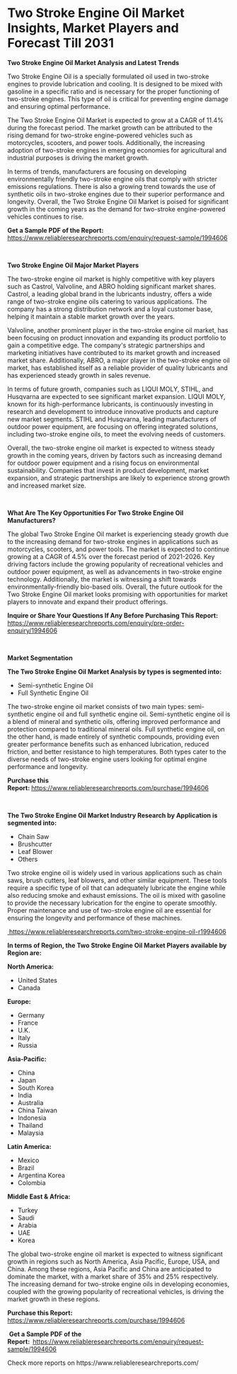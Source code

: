 <p><h1>Two Stroke Engine Oil Market Insights, Market Players and Forecast Till 2031</h1></p><p><strong>Two Stroke Engine Oil Market Analysis and Latest Trends</strong></p>
<p><p>Two Stroke Engine Oil is a specially formulated oil used in two-stroke engines to provide lubrication and cooling. It is designed to be mixed with gasoline in a specific ratio and is necessary for the proper functioning of two-stroke engines. This type of oil is critical for preventing engine damage and ensuring optimal performance.</p><p>The Two Stroke Engine Oil Market is expected to grow at a CAGR of 11.4% during the forecast period. The market growth can be attributed to the rising demand for two-stroke engine-powered vehicles such as motorcycles, scooters, and power tools. Additionally, the increasing adoption of two-stroke engines in emerging economies for agricultural and industrial purposes is driving the market growth.</p><p>In terms of trends, manufacturers are focusing on developing environmentally friendly two-stroke engine oils that comply with stricter emissions regulations. There is also a growing trend towards the use of synthetic oils in two-stroke engines due to their superior performance and longevity. Overall, the Two Stroke Engine Oil Market is poised for significant growth in the coming years as the demand for two-stroke engine-powered vehicles continues to rise.</p></p>
<p><strong>Get a Sample PDF of the Report:&nbsp;</strong> <a href="https://www.reliableresearchreports.com/enquiry/request-sample/1994606">https://www.reliableresearchreports.com/enquiry/request-sample/1994606</a></p>
<p>&nbsp;</p>
<p><strong>Two Stroke Engine Oil Major Market Players</strong></p>
<p><p>The two-stroke engine oil market is highly competitive with key players such as Castrol, Valvoline, and ABRO holding significant market shares. Castrol, a leading global brand in the lubricants industry, offers a wide range of two-stroke engine oils catering to various applications. The company has a strong distribution network and a loyal customer base, helping it maintain a stable market growth over the years.</p><p>Valvoline, another prominent player in the two-stroke engine oil market, has been focusing on product innovation and expanding its product portfolio to gain a competitive edge. The company's strategic partnerships and marketing initiatives have contributed to its market growth and increased market share. Additionally, ABRO, a major player in the two-stroke engine oil market, has established itself as a reliable provider of quality lubricants and has experienced steady growth in sales revenue.</p><p>In terms of future growth, companies such as LIQUI MOLY, STIHL, and Husqvarna are expected to see significant market expansion. LIQUI MOLY, known for its high-performance lubricants, is continuously investing in research and development to introduce innovative products and capture new market segments. STIHL and Husqvarna, leading manufacturers of outdoor power equipment, are focusing on offering integrated solutions, including two-stroke engine oils, to meet the evolving needs of customers.</p><p>Overall, the two-stroke engine oil market is expected to witness steady growth in the coming years, driven by factors such as increasing demand for outdoor power equipment and a rising focus on environmental sustainability. Companies that invest in product development, market expansion, and strategic partnerships are likely to experience strong growth and increased market size.</p></p>
<p>&nbsp;</p>
<p><strong>What Are The Key Opportunities For Two Stroke Engine Oil Manufacturers?</strong></p>
<p><p>The global Two Stroke Engine Oil market is experiencing steady growth due to the increasing demand for two-stroke engines in applications such as motorcycles, scooters, and power tools. The market is expected to continue growing at a CAGR of 4.5% over the forecast period of 2021-2026. Key driving factors include the growing popularity of recreational vehicles and outdoor power equipment, as well as advancements in two-stroke engine technology. Additionally, the market is witnessing a shift towards environmentally-friendly bio-based oils. Overall, the future outlook for the Two Stroke Engine Oil market looks promising with opportunities for market players to innovate and expand their product offerings.</p></p>
<p><strong>Inquire or Share Your Questions If Any Before Purchasing This Report:</strong> <a href="https://www.reliableresearchreports.com/enquiry/pre-order-enquiry/1994606">https://www.reliableresearchreports.com/enquiry/pre-order-enquiry/1994606</a></p>
<p>&nbsp;</p>
<p><strong>Market Segmentation</strong></p>
<p><strong>The Two Stroke Engine Oil Market Analysis by types is segmented into:</strong></p>
<p><ul><li>Semi-synthetic Engine Oil</li><li>Full Synthetic Engine Oil</li></ul></p>
<p><p>The two-stroke engine oil market consists of two main types: semi-synthetic engine oil and full synthetic engine oil. Semi-synthetic engine oil is a blend of mineral and synthetic oils, offering improved performance and protection compared to traditional mineral oils. Full synthetic engine oil, on the other hand, is made entirely of synthetic compounds, providing even greater performance benefits such as enhanced lubrication, reduced friction, and better resistance to high temperatures. Both types cater to the diverse needs of two-stroke engine users looking for optimal engine performance and longevity.</p></p>
<p><strong>Purchase this Report:&nbsp;</strong><a href="https://www.reliableresearchreports.com/purchase/1994606">https://www.reliableresearchreports.com/purchase/1994606</a></p>
<p>&nbsp;</p>
<p><strong>The Two Stroke Engine Oil Market Industry Research by Application is segmented into:</strong></p>
<p><ul><li>Chain Saw</li><li>Brushcutter</li><li>Leaf Blower</li><li>Others</li></ul></p>
<p><p>Two stroke engine oil is widely used in various applications such as chain saws, brush cutters, leaf blowers, and other similar equipment. These tools require a specific type of oil that can adequately lubricate the engine while also reducing smoke and exhaust emissions. The oil is mixed with gasoline to provide the necessary lubrication for the engine to operate smoothly. Proper maintenance and use of two-stroke engine oil are essential for ensuring the longevity and performance of these machines.</p></p>
<p><a href="https://www.reliableresearchreports.com/two-stroke-engine-oil-r1994606">&nbsp;https://www.reliableresearchreports.com/two-stroke-engine-oil-r1994606</a></p>
<p><strong>In terms of Region, the Two Stroke Engine Oil Market Players available by Region are:</strong></p>
<p>
    <p> <strong> North America: </strong>
        <ul>
            <li>United States</li>
            <li>Canada</li>
        </ul>
        </p> 
    <p> <strong> Europe: </strong>
        <ul>
            <li>Germany</li>
            <li>France</li>
            <li>U.K.</li>
            <li>Italy</li>
            <li>Russia</li>
        </ul>
        </p> 
    <p> <strong> Asia-Pacific: </strong>
        <ul>
            <li>China</li>
            <li>Japan</li>
            <li>South Korea</li>
            <li>India</li>
            <li>Australia</li>
            <li>China Taiwan</li>
            <li>Indonesia</li>
            <li>Thailand</li>
            <li>Malaysia</li>
        </ul>
        </p> 
    <p> <strong> Latin America: </strong>
        <ul>
            <li>Mexico</li>
            <li>Brazil</li>
            <li>Argentina Korea</li>
            <li>Colombia</li>
        </ul>
        </p> 
    <p> <strong> Middle East & Africa: </strong>
        <ul>
            <li>Turkey</li>
            <li>Saudi</li>
            <li>Arabia</li>
            <li>UAE</li>
            <li>Korea</li>
        </ul>
    </p>
    </p>
<p><p>The global two-stroke engine oil market is expected to witness significant growth in regions such as North America, Asia Pacific, Europe, USA, and China. Among these regions, Asia Pacific and China are anticipated to dominate the market, with a market share of 35% and 25% respectively. The increasing demand for two-stroke engine oils in developing economies, coupled with the growing popularity of recreational vehicles, is driving the market growth in these regions.</p></p>
<p><strong>Purchase this Report: </strong><a href="https://www.reliableresearchreports.com/purchase/1994606">https://www.reliableresearchreports.com/purchase/1994606</a></p>
<p>&nbsp;<strong>Get a Sample PDF of the Report:&nbsp;&nbsp;</strong><a href="https://www.reliableresearchreports.com/enquiry/request-sample/1994606">https://www.reliableresearchreports.com/enquiry/request-sample/1994606</a></p>
<p><strong></strong></p>
<p>Check more reports on https://www.reliableresearchreports.com/</p>